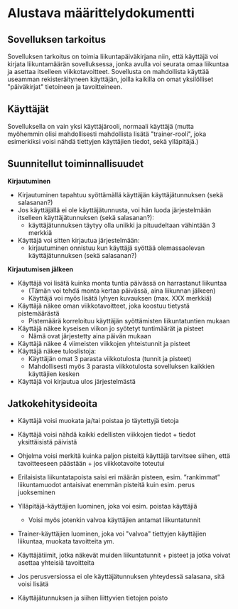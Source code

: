 # Alustava määrittelydokumentti #

## Sovelluksen tarkoitus ##
Sovelluksen tarkoitus on toimia liikuntapäiväkirjana niin, että käyttäjä voi kirjata liikuntamäärän sovelluksessa, jonka avulla voi seurata omaa liikuntaa ja asettaa itselleen viikkotavoitteet. Sovellusta on mahdollista käyttää useamman rekisteräityneen käyttäjän, joilla kaikilla on omat yksilölliset "päiväkirjat" tietoineen ja tavoitteineen.

## Käyttäjät ##
Sovelluksella on vain yksi käyttäjärooli, normaali käyttäjä (mutta myöhemmin olisi mahdollisesti mahdollista lisätä "trainer-rooli", joka esimerkiksi voisi nähdä tiettyjen käyttäjien tiedot, sekä ylläpitäjä.)

## Suunnitellut toiminnallisuudet ##

**Kirjautuminen**
* Kirjautuminen tapahtuu syöttämällä käyttäjän käyttäjätunnuksen (sekä salasanan?) 
* Jos käyttäjällä ei ole käyttäjätunnusta, voi hän luoda järjestelmään itselleen käyttäjätunnuksen (sekä salasanan?):
    * käyttäjätunnuksen täytyy olla uniikki ja pituudeltaan vähintään 3 merkkiä
* Käyttäjä voi sitten kirjautua järjestelmään:
    * kirjautuminen onnistuu kun käyttäjä syöttää olemassaolevan käyttäjätunnuksen (sekä salasanan?)

**Kirjautumisen jälkeen**
* Käyttäjä voi lisätä kuinka monta tuntia päivässä on harrastanut liikuntaa
  * (Tämän voi tehdä monta kertaa päivässä, aina liikunnan jälkeen)
  * Käyttäjä voi myös lisätä lyhyen kuvauksen (max. XXX merkkiä)
* Käyttäjä näkee oman viikkotavoitteet, joka koostuu tietystä pistemäärästä
   * Pistemäärä korreloituu käyttäjän syöttämisten liikuntatuntien mukaan
* Käyttäjä näkee kyseisen viikon jo syötetyt tuntimäärät ja pisteet
   * Nämä ovat järjestetty aina päivän mukaan
* Käyttäjä näkee 4 viimeisten viikkojen yhteistunnit ja pisteet
* Käyttäjä näkee tuloslistoja:
   * Käyttäjän omat 3 parasta viikkotulosta (tunnit ja pisteet)
   * Mahdollisesti myös 3 parasta viikkotulosta sovelluksen kaikkien käyttäjien kesken
* Käyttäjä voi kirjautua ulos järjestelmästä

## Jatkokehitysideoita ##
* Käyttäjä voisi muokata ja/tai poistaa jo täytettyjä tietoja
* Käyttäjä voisi nähdä kaikki edellisten viikkojen tiedot + tiedot yksittäisistä päivistä
* Ohjelma voisi merkitä kuinka paljon pisteitä käyttäjä tarvitsee siihen, että tavoitteeseen päästään + jos viikkotavoite toteutui
* Erilaisista liikuntatapoista saisi eri määrän pisteen, esim. ”rankimmat” liikuntamuodot antaisivat enemmän pisteitä kuin esim. perus juokseminen
* Ylläpitäjä-käyttäjien luominen, joka voi esim. poistaa käyttäjiä
   * Voisi myös jotenkin valvoa käyttäjien antamat liikuntatunnit
* Trainer-käyttäjien luominen, joka voi "valvoa" tiettyjen käyttäjien liikuntaa, muokata tavoitteita ym.
* Käyttäjätiimit, jotka näkevät muiden liikuntatunnit + pisteet ja jotka voivat asettaa yhteisiä tavoitteita

* Jos perusversiossa ei ole käyttäjätunnuksen yhteydessä salasana, sitä voisi lisätä
* Käyttäjätunnuksen ja siihen liittyvien tietojen poisto
